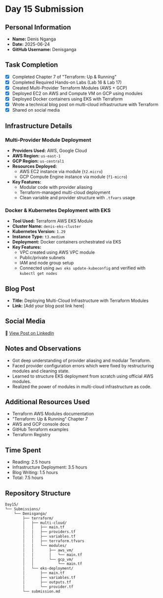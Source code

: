 # Day 15 Submission

## Personal Information
- **Name:** Denis Nganga
- **Date:** 2025-06-24
- **GitHub Username:** Denisganga

## Task Completion
- [x] Completed Chapter 7 of "Terraform: Up & Running"
- [x] Completed Required Hands-on Labs (Lab 16 & Lab 17)
- [x] Created Multi-Provider Terraform Modules (AWS + GCP)
- [x] Deployed EC2 on AWS and Compute VM on GCP using modules
- [x] Deployed Docker containers using EKS with Terraform
- [x] Wrote a technical blog post on multi-cloud infrastructure with Terraform
- [x] Shared on social media

## Infrastructure Details

### Multi-Provider Module Deployment
- **Providers Used:** AWS, Google Cloud
- **AWS Region:** `us-east-1`
- **GCP Region:** `us-central1`
- **Resources Deployed:**
  - AWS EC2 instance via module (`t2.micro`)
  - GCP Compute Engine instance via module (`f1-micro`)
- **Key Features:**
  - Modular code with provider aliasing
  - Terraform-managed multi-cloud deployment
  - Clean variable and provider structure with `.tfvars` usage

### Docker & Kubernetes Deployment with EKS
- **Tool Used:** Terraform AWS EKS Module
- **Cluster Name:** `denis-eks-cluster`
- **Kubernetes Version:** `1.29`
- **Instance Type:** `t3.medium`
- **Deployment:** Docker containers orchestrated via EKS
- **Key Features:**
  - VPC created using AWS VPC module
  - Public/private subnets
  - IAM and node group setup
  - Connected using `aws eks update-kubeconfig` and verified with `kubectl get nodes`

## Blog Post
- **Title:** Deploying Multi-Cloud Infrastructure with Terraform Modules
- **Link:** [Add your blog post link here]

## Social Media
🔗 [View Post on LinkedIn](https://www.linkedin.com/posts/denis-nganga16_30daytfchallenge-30daytfchallenge-hug-activity-7343195475329626112--v6s?utm_source=share&utm_medium=member_desktop&rcm=ACoAAD6f18kBkqYbwrS6aVUAbqFNTkKbSj8rzzk)

## Notes and Observations
- Got deep understanding of provider aliasing and modular Terraform.
- Faced provider configuration errors which were fixed by restructuring modules and cleaning state.
- Learned to structure EKS deployment from scratch using official AWS modules.
- Realized the power of modules in multi-cloud infrastructure as code.

## Additional Resources Used
- Terraform AWS Modules documentation
- "Terraform: Up & Running" Chapter 7
- AWS and GCP console docs
- GitHub Terraform examples
- Terraform Registry

## Time Spent
- Reading: 2.5 hours
- Infrastructure Deployment: 3.5 hours
- Blog Writing: 1.5 hours
- Total: 7.5 hours

## Repository Structure
```bash
Day15/
└── Submissions/
    └── Denisganga/
        ├── terraform/
        │   ├── multi-cloud/
        │   │   ├── main.tf
        │   │   ├── providers.tf
        │   │   ├── variables.tf
        │   │   ├── terraform.tfvars
        │   │   └── modules/
        │   │       ├── aws_vm/
        │   │       │   └── main.tf
        │   │       └── gcp_vm/
        │   │           └── main.tf
        │   └── eks-deployment/
        │       ├── main.tf
        │       ├── variables.tf
        │       ├── outputs.tf
        │       └── provider.tf
        └── submission.md
